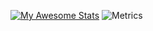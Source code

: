 [![My Awesome Stats](https://awesome-github-stats.azurewebsites.net/user-stats/vulcan-dev?cardType=github&theme=ayu-mirage)](https://git.io/awesome-stats-card)
![Metrics](https://metrics.lecoq.io/vulcan-dev?template=classic&languages=1&languages.limit=8&languages.sections=most-used&languages.colors=github&languages.threshold=0%25&languages.indepth=false&languages.recent.load=300&languages.recent.days=14&config.timezone=Europe%2FLondon)

